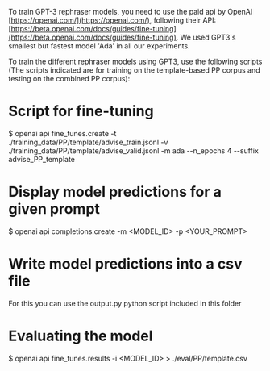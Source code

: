 To train GPT-3 rephraser models, you need to use the paid api by OpenAI [https://openai.com/](https://openai.com/), following their API: [https://beta.openai.com/docs/guides/fine-tuning](https://beta.openai.com/docs/guides/fine-tuning). We used GPT3's smallest but fastest model 'Ada' in all our experiments.

To train the different rephraser models using GPT3, use the following scripts (The scripts indicated are for training on the template-based PP corpus and testing on the combined PP corpus):

# Script for fine-tuning
$ openai api fine_tunes.create -t ./training_data/PP/template/advise_train.jsonl -v ./training_data/PP/template/advise_valid.jsonl -m ada --n_epochs 4 --suffix advise_PP_template

# Display model predictions for a given prompt
$ openai api completions.create -m <MODEL_ID> -p <YOUR_PROMPT>

# Write model predictions into a csv file
For this you can use the output.py python script included in this folder

# Evaluating the model
$ openai api fine_tunes.results -i <MODEL_ID> > ./eval/PP/template.csv